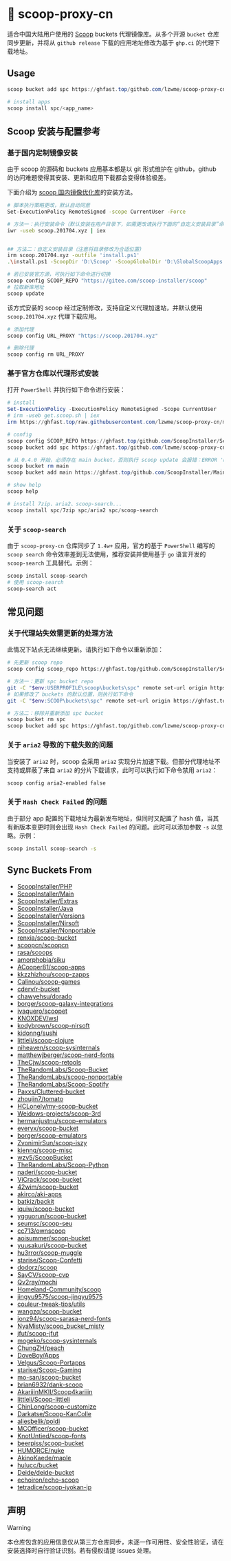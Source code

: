 # 🍡 scoop-proxy-cn

适合中国大陆用户使用的 [Scoop](https://scoop.sh) buckets 代理镜像库。从多个开源 `bucket` 仓库同步更新，并将从 `github release` 下载的应用地址修改为基于 `ghp.ci` 的代理下载地址。

## Usage

```powershell
scoop bucket add spc https://ghfast.top/github.com/lzwme/scoop-proxy-cn

# install apps
scoop install spc/<app_name>
```

## Scoop 安装与配置参考

### 基于国内定制镜像安装

由于 scoop 的源码和 buckets 应用基本都是以 git 形式维护在 github，github 的访问难题使得其安装、更新和应用下载都会变得体验极差。

下面介绍为 [scoop 国内镜像优化库](https://gitee.com/scoop-installer/scoop)的安装方法。

```bash
# 脚本执行策略更改，默认自动同意
Set-ExecutionPolicy RemoteSigned -scope CurrentUser -Force

# 方法一：执行安装命令（默认安装在用户目录下，如需更改请执行下面的“自定义安装目录”命令）
iwr -useb scoop.201704.xyz | iex


## 方法二：自定义安装目录（注意将目录修改为合适位置)
irm scoop.201704.xyz -outfile 'install.ps1'
.\install.ps1 -ScoopDir 'D:\Scoop' -ScoopGlobalDir 'D:\GlobalScoopApps'

# 若已安装官方源，可执行如下命令进行切换
scoop config SCOOP_REPO "https://gitee.com/scoop-installer/scoop"
# 拉取新库地址
scoop update
```

该方式安装的 scoop 经过定制修改，支持自定义代理加速站，并默认使用 `scoop.201704.xyz` 代理下载应用。

```bash
# 添加代理
scoop config URL_PROXY "https://scoop.201704.xyz"

# 删除代理
scoop config rm URL_PROXY
```

### 基于官方仓库以代理形式安装

打开 `PowerShell` 并执行如下命令进行安装：

```powershell
# install
Set-ExecutionPolicy -ExecutionPolicy RemoteSigned -Scope CurrentUser
# irm -useb get.scoop.sh | iex
irm https://ghfast.top/raw.githubusercontent.com/lzwme/scoop-proxy-cn/master/install.ps1 | iex

# config
scoop config SCOOP_REPO https://ghfast.top/github.com/ScoopInstaller/Scoop
scoop bucket add spc https://ghfast.top/github.com/lzwme/scoop-proxy-cn

# 从 0.4.0 开始，必须存在 main bucket，否则执行 scoop update 会报错：ERROR 'main' bucket not found. Failed to remove local 'main' bucket.
scoop bucket rm main
scoop bucket add main https://ghfast.top/github.com/ScoopInstaller/Main

# show help
scoop help

# install 7zip、aria2、scoop-search...
scoop install spc/7zip spc/aria2 spc/scoop-search
```

### 关于 `scoop-search`

由于 `scoop-proxy-cn` 仓库同步了 `1.4w+` 应用，官方的基于 `PowerShell` 编写的 `scoop search` 命令效率差到无法使用，推荐安装并使用基于 `go` 语言开发的 `scoop-search` 工具替代。示例：

```bash
scoop install scoop-search
# 使用 scoop-search
scoop-search act
```

## 常见问题

### 关于代理站失效需更新的处理方法

此情况下站点无法继续更新。请执行如下命令以重新添加：

```bash
# 先更新 scoop repo
scoop config scoop_repo https://ghfast.top/github.com/ScoopInstaller/Scoop.git

# 方法一：更新 spc bucket repo
git -C "$env:USERPROFILE\scoop\buckets\spc" remote set-url origin https://ghfast.top/github.com/lzwme/scoop-proxy-cn
# 如果修改了 buckets 的默认位置，则执行如下命令
git -C "$env:SCOOP\buckets\spc" remote set-url origin https://ghfast.top/github.com/lzwme/scoop-proxy-cn

# 方法二：移除并重新添加 spc bucket
scoop bucket rm spc
scoop bucket add spc https://ghfast.top/github.com/lzwme/scoop-proxy-cn
```


### 关于 `aria2` 导致的下载失败的问题

当安装了 `aria2` 时，scoop 会采用 `aria2` 实现分片加速下载。但部分代理地址不支持或屏蔽了来自 `aria2` 的分片下载请求，此时可以执行如下命令禁用 `aria2`：

```bash
scoop config aria2-enabled false
```

### 关于 `Hash Check Failed` 的问题

由于部分 app 配置的下载地址为最新发布地址，但同时又配置了 hash 值，当其有新版本变更时则会出现 `Hash Check Failed` 的问题。此时可以添加参数 `-s` 以忽略。示例：

```bash
scoop install scoop-search -s
```
## Sync Buckets From

- [ScoopInstaller/PHP](https://github.com/ScoopInstaller/PHP)
- [ScoopInstaller/Main](https://github.com/ScoopInstaller/Main)
- [ScoopInstaller/Extras](https://github.com/ScoopInstaller/Extras)
- [ScoopInstaller/Java](https://github.com/ScoopInstaller/Java)
- [ScoopInstaller/Versions](https://github.com/ScoopInstaller/Versions)
- [ScoopInstaller/Nirsoft](https://github.com/ScoopInstaller/Nirsoft)
- [ScoopInstaller/Nonportable](https://github.com/ScoopInstaller/Nonportable)
- [renxia/scoop-bucket](https://github.com/renxia/scoop-bucket)
- [scoopcn/scoopcn](https://github.com/scoopcn/scoopcn)
- [rasa/scoops](https://github.com/rasa/scoops)
- [amorphobia/siku](https://github.com/amorphobia/siku)
- [ACooper81/scoop-apps](https://github.com/ACooper81/scoop-apps)
- [kkzzhizhou/scoop-zapps](https://github.com/kkzzhizhou/scoop-zapps)
- [Calinou/scoop-games](https://github.com/Calinou/scoop-games)
- [cderv/r-bucket](https://github.com/cderv/r-bucket)
- [chawyehsu/dorado](https://github.com/chawyehsu/dorado)
- [borger/scoop-galaxy-integrations](https://github.com/borger/scoop-galaxy-integrations)
- [ivaquero/scoopet](https://github.com/ivaquero/scoopet)
- [KNOXDEV/wsl](https://github.com/KNOXDEV/wsl)
- [kodybrown/scoop-nirsoft](https://github.com/kodybrown/scoop-nirsoft)
- [kidonng/sushi](https://github.com/kidonng/sushi)
- [littleli/scoop-clojure](https://github.com/littleli/scoop-clojure)
- [niheaven/scoop-sysinternals](https://github.com/niheaven/scoop-sysinternals)
- [matthewjberger/scoop-nerd-fonts](https://github.com/matthewjberger/scoop-nerd-fonts)
- [TheCjw/scoop-retools](https://github.com/TheCjw/scoop-retools)
- [TheRandomLabs/Scoop-Bucket](https://github.com/TheRandomLabs/Scoop-Bucket)
- [TheRandomLabs/scoop-nonportable](https://github.com/TheRandomLabs/scoop-nonportable)
- [TheRandomLabs/Scoop-Spotify](https://github.com/TheRandomLabs/Scoop-Spotify)
- [Paxxs/Cluttered-bucket](https://github.com/Paxxs/Cluttered-bucket)
- [zhoujin7/tomato](https://github.com/zhoujin7/tomato)
- [HCLonely/my-scoop-bucket](https://github.com/HCLonely/my-scoop-bucket)
- [Weidows-projects/scoop-3rd](https://github.com/Weidows-projects/scoop-3rd)
- [hermanjustnu/scoop-emulators](https://github.com/hermanjustnu/scoop-emulators)
- [everyx/scoop-bucket](https://github.com/everyx/scoop-bucket)
- [borger/scoop-emulators](https://github.com/borger/scoop-emulators)
- [ZvonimirSun/scoop-iszy](https://github.com/ZvonimirSun/scoop-iszy)
- [kiennq/scoop-misc](https://github.com/kiennq/scoop-misc)
- [wzv5/ScoopBucket](https://github.com/wzv5/ScoopBucket)
- [TheRandomLabs/Scoop-Python](https://github.com/TheRandomLabs/Scoop-Python)
- [naderi/scoop-bucket](https://github.com/naderi/scoop-bucket)
- [ViCrack/scoop-bucket](https://github.com/ViCrack/scoop-bucket)
- [42wim/scoop-bucket](https://github.com/42wim/scoop-bucket)
- [akirco/aki-apps](https://github.com/akirco/aki-apps)
- [batkiz/backit](https://github.com/batkiz/backit)
- [iquiw/scoop-bucket](https://github.com/iquiw/scoop-bucket)
- [ygguorun/scoop-bucket](https://github.com/ygguorun/scoop-bucket)
- [seumsc/scoop-seu](https://github.com/seumsc/scoop-seu)
- [cc713/ownscoop](https://github.com/cc713/ownscoop)
- [aoisummer/scoop-bucket](https://github.com/aoisummer/scoop-bucket)
- [yuusakuri/scoop-bucket](https://github.com/yuusakuri/scoop-bucket)
- [hu3rror/scoop-muggle](https://github.com/hu3rror/scoop-muggle)
- [starise/Scoop-Confetti](https://github.com/starise/Scoop-Confetti)
- [dodorz/scoop](https://github.com/dodorz/scoop)
- [SayCV/scoop-cvp](https://github.com/SayCV/scoop-cvp)
- [Qv2ray/mochi](https://github.com/Qv2ray/mochi)
- [Homeland-Community/scoop](https://github.com/Homeland-Community/scoop)
- [jingyu9575/scoop-jingyu9575](https://github.com/jingyu9575/scoop-jingyu9575)
- [couleur-tweak-tips/utils](https://github.com/couleur-tweak-tips/utils)
- [wangzq/scoop-bucket](https://github.com/wangzq/scoop-bucket)
- [jonz94/scoop-sarasa-nerd-fonts](https://github.com/jonz94/scoop-sarasa-nerd-fonts)
- [NyaMisty/scoop_bucket_misty](https://github.com/NyaMisty/scoop_bucket_misty)
- [jfut/scoop-jfut](https://github.com/jfut/scoop-jfut)
- [mogeko/scoop-sysinternals](https://github.com/mogeko/scoop-sysinternals)
- [ChungZH/peach](https://github.com/ChungZH/peach)
- [DoveBoy/Apps](https://github.com/DoveBoy/Apps)
- [Velgus/Scoop-Portapps](https://github.com/Velgus/Scoop-Portapps)
- [starise/Scoop-Gaming](https://github.com/starise/Scoop-Gaming)
- [mo-san/scoop-bucket](https://github.com/mo-san/scoop-bucket)
- [brian6932/dank-scoop](https://github.com/brian6932/dank-scoop)
- [AkariiinMKII/Scoop4kariiin](https://github.com/AkariiinMKII/Scoop4kariiin)
- [littleli/Scoop-littleli](https://github.com/littleli/Scoop-littleli)
- [ChinLong/scoop-customize](https://github.com/ChinLong/scoop-customize)
- [Darkatse/Scoop-KanColle](https://github.com/Darkatse/Scoop-KanColle)
- [aliesbelik/poldi](https://github.com/aliesbelik/poldi)
- [MCOfficer/scoop-bucket](https://github.com/MCOfficer/scoop-bucket)
- [KnotUntied/scoop-fonts](https://github.com/KnotUntied/scoop-fonts)
- [beerpiss/scoop-bucket](https://github.com/beerpiss/scoop-bucket)
- [HUMORCE/nuke](https://github.com/HUMORCE/nuke)
- [AkinoKaede/maple](https://github.com/AkinoKaede/maple)
- [hulucc/bucket](https://github.com/hulucc/bucket)
- [Deide/deide-bucket](https://github.com/Deide/deide-bucket)
- [echoiron/echo-scoop](https://github.com/echoiron/echo-scoop)
- [tetradice/scoop-iyokan-jp](https://github.com/tetradice/scoop-iyokan-jp)

## 声明

> [!WARNING]
> 本仓库包含的应用信息仅从第三方仓库同步，未逐一作可用性、安全性验证，请在安装选择时自行验证识别。若有侵权请提 issues 处理。

